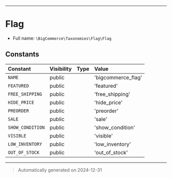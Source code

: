 ***

# Flag





* Full name: `\BigCommerce\Taxonomies\Flag\Flag`


## Constants

| Constant | Visibility | Type | Value |
|:---------|:-----------|:-----|:------|
|`NAME`|public| |&#039;bigcommerce_flag&#039;|
|`FEATURED`|public| |&#039;featured&#039;|
|`FREE_SHIPPING`|public| |&#039;free_shipping&#039;|
|`HIDE_PRICE`|public| |&#039;hide_price&#039;|
|`PREORDER`|public| |&#039;preorder&#039;|
|`SALE`|public| |&#039;sale&#039;|
|`SHOW_CONDITION`|public| |&#039;show_condition&#039;|
|`VISIBLE`|public| |&#039;visible&#039;|
|`LOW_INVENTORY`|public| |&#039;low_inventory&#039;|
|`OUT_OF_STOCK`|public| |&#039;out_of_stock&#039;|




***
> Automatically generated on 2024-12-31
